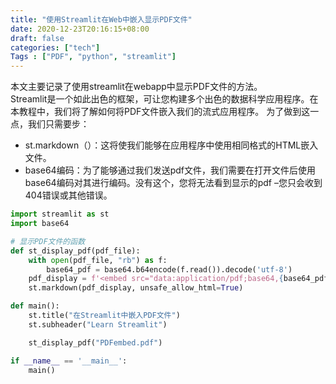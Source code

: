 ```yaml
---
title: "使用Streamlit在Web中嵌入显示PDF文件"
date: 2020-12-23T20:16:15+08:00
draft: false
categories: ["tech"]
Tags : ["PDF", "python", "streamlit"]
---
```


本文主要记录了使用streamlit在webapp中显示PDF文件的方法。  
Streamlit是一个如此出色的框架，可让您构建多个出色的数据科学应用程序。在本教程中，我们将了解如何将PDF文件嵌入我们的流式应用程序。
为了做到这一点，我们只需要步：
- st.markdown（）：这将使我们能够在应用程序中使用相同格式的HTML嵌入文件。
- base64编码：为了能够通过我们发送pdf文件，我们需要在打开文件后使用base64编码对其进行编码。没有这个，您将无法看到显示的pdf –您只会收到404错误或其他错误。

```python
import streamlit as st
import base64

# 显示PDF文件的函数
def st_display_pdf(pdf_file):
    with open(pdf_file, "rb") as f:
        base64_pdf = base64.b64encode(f.read()).decode('utf-8')
    pdf_display = f'<embed src="data:application/pdf;base64,{base64_pdf}" width="800" height="1000" type="application/pdf">'
    st.markdown(pdf_display, unsafe_allow_html=True)

def main():
    st.title("在Streamlit中嵌入PDF文件")
    st.subheader("Learn Streamlit")

    st_display_pdf("PDFembed.pdf")

if __name__ == '__main__':
    main()

```

